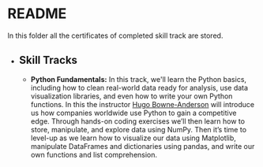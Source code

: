 # README

In this folder all the certificates of completed skill track are stored.

- ## **Skill Tracks**
  - **Python Fundamentals:** In this track, we'll learn the Python basics, including how to clean real-world data ready for analysis,
use data visualization libraries, and even how to write your own Python functions. In this the instructor
[Hugo Bowne-Anderson](https://www.datacamp.com/instructors/hugobowne) will introduce us how companies worldwide
use Python to gain a competitive edge. Through hands-on coding exercises we’ll then learn how to store, manipulate,
and explore data using NumPy. Then it’s time to level-up as we learn how to visualize our data using Matplotlib,
manipulate DataFrames and dictionaries using pandas, and write our own functions and list comprehension.
 
 
